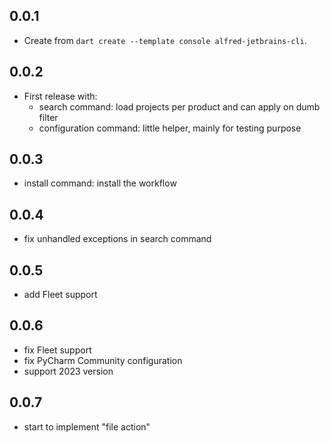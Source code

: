 ## 0.0.1

- Create from `dart create --template console alfred-jetbrains-cli`.

## 0.0.2

- First release with:
  - search command: load projects per product and can apply on dumb filter
  - configuration command: little helper, mainly for testing purpose

## 0.0.3

- install command: install the workflow

## 0.0.4

- fix unhandled exceptions in search command

## 0.0.5

- add Fleet support

## 0.0.6

- fix Fleet support
- fix PyCharm Community configuration
- support 2023 version

## 0.0.7

- start to implement "file action"
